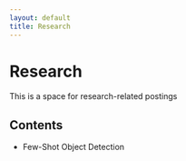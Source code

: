 ```yaml
---
layout: default
title: Research
---
```


<div class="post">
	<h1 class="pageTitle">Research</h1>
	<p class="intro">This is a space for research-related postings</p>
	<h2>Contents</h2>
	<ul>
		<li>Few-Shot Object Detection</li>
  	</ul>
</div>
